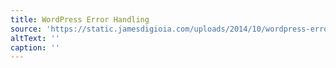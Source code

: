 ```yaml
---
title: WordPress Error Handling
source: 'https://static.jamesdigioia.com/uploads/2014/10/wordpress-error-handling.jpg'
altText: ''
caption: ''
---
```


